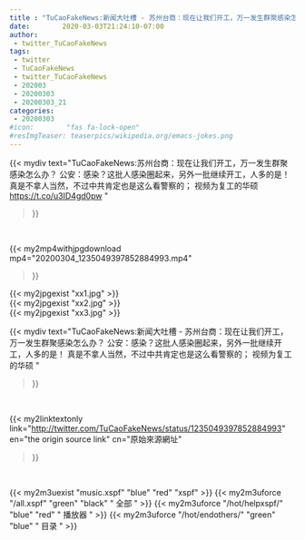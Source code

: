 ```yaml
---
title : "TuCaoFakeNews:新闻大吐槽 - 苏州台商：现在让我们开工，万一发生群聚感染怎么办？ 公安：感染？这批人感染圈起来，另外一批继续开工，人多的是！  真是不拿人当然，不过中共肯定也是这么看警察的； 视频为复工的华硕 "
date:        2020-03-03T21:24:10-07:00
author:
 - twitter_TuCaoFakeNews
tags:
 - twitter
 - TuCaoFakeNews
 - twitter_TuCaoFakeNews
 - 202003
 - 20200303
 - 20200303_21
categories:
 - 20200303
#icon:        "fas fa-lock-open"
#resImgTeaser: teaserpics/wikipedia.org/emacs-jokes.png
---
```


{{< mydiv text="TuCaoFakeNews:苏州台商：现在让我们开工，万一发生群聚感染怎么办？ 公安：感染？这批人感染圈起来，另外一批继续开工，人多的是！  真是不拿人当然，不过中共肯定也是这么看警察的； 视频为复工的华硕 https://t.co/u3ID4gd0pw "
>}}
<br>


{{< my2mp4withjpgdownload mp4="20200304_1235049397852884993.mp4"
>}}

{{< my2jpgexist "xx1.jpg" >}}<br>
{{< my2jpgexist "xx2.jpg" >}}<br>
{{< my2jpgexist "xx3.jpg" >}}<br>



{{< mydiv text="TuCaoFakeNews:新闻大吐槽 - 苏州台商：现在让我们开工，万一发生群聚感染怎么办？ 公安：感染？这批人感染圈起来，另外一批继续开工，人多的是！  真是不拿人当然，不过中共肯定也是这么看警察的； 视频为复工的华硕 "
>}}
<br>

{{< my2linktextonly link="http://twitter.com/TuCaoFakeNews/status/1235049397852884993"
en="the origin source link" cn="原始來源網址"
>}}


<br>

{{< my2m3uexist "music.xspf"        "blue"   "red"    "xspf" >}} {{< my2m3uforce "/all.xspf"         "green"  "black"  " 全部 " >}} {{< my2m3uforce "/hot/helpxspf/"    "blue"   "red"    " 播放器 " >}} {{< my2m3uforce "/hot/endothers/"   "green"  "blue"   " 目录 " >}} 
